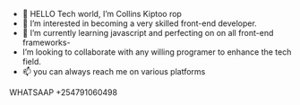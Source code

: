 - 👋 HELLO Tech world, I’m Collins Kiptoo rop
- 👀 I’m interested in becoming a very skilled front-end developer.
- 🌱 I’m currently learning javascript and perfecting on on all front-end frameworks-
- I’m looking to collaborate with any willing programer to enhance the tech field.
- 📫 you can always reach me on various platforms

WHATSAAP +254791060498

